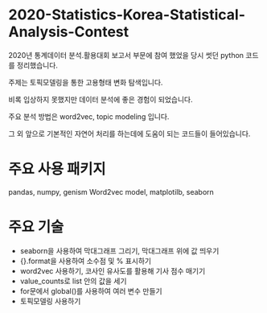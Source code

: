 # 2020-Statistics-Korea-Statistical-Analysis-Contest
 <p>
 2020년 통계데이터 분석․활용대회 보고서 부문에 참여 했었을 당시 썻던 python 코드를 정리했습니다.
 
 주제는 토픽모델링을 통한 고용형태 변화 탐색입니다.
 
 비록 입상하지 못했지만 데이터 분석에 좋은 경험이 되었습니다.
 
 주요 분석 방법은 word2vec, topic modeling 입니다. 
 
 그 외 앞으로 기본적인 자연어 처리를 하는데에 도움이 되는 코드들이 들어있습니다.
 </p>
 

 <h1>
 주요 사용 패키지
</h1>
 <p>
 pandas, numpy, genism Word2vec model, matplotilb, seaborn
 </p>

 
 
 
 <h1>
 주요 기술
</h1>
 <ul>
   <li>
   seaborn을 사용하여 막대그래프 그리기, 막대그래프 위에 값 띄우기</li>
   <li>
   {}.format을 사용하여 소수점 및 % 표시하기 </li>
   <li>
   word2vec 사용하기, 코사인 유사도를 활용해 기사 점수 매기기 </li>
   <li>
   value_counts로 list 안의 값을 세기</li>
   <li>
   for문에서 global()를 사용하여 여러 변수 만들기</li>
   <li>
   토픽모델링 사용하기</li>
  </ul>
